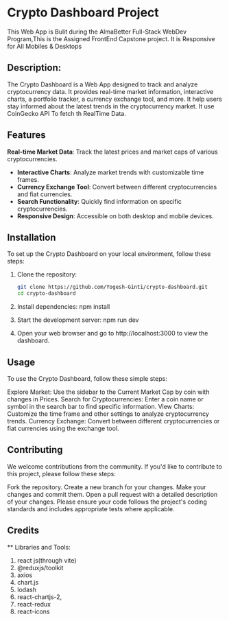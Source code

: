# Crypto Dashboard Project
This Web App  is Bulit during the AlmaBetter Full-Stack WebDev Program,This is the Assigned FrontEnd Capstone project.
It is Responsive for All Mobiles & Desktops

## Description:

The Crypto Dashboard is a Web App designed to track and analyze cryptocurrency data. It provides real-time market information, interactive charts, a portfolio tracker, a currency exchange tool, and more.
It help users stay informed about the latest trends in the cryptocurrency market.
It use CoinGecko API To fetch th RealTime Data.




## Features

**Real-time Market Data**: Track the latest prices and market caps of various cryptocurrencies.
- **Interactive Charts**: Analyze market trends with customizable time frames.
- **Currency Exchange Tool**: Convert between different cryptocurrencies and fiat currencies.
- **Search Functionality**: Quickly find information on specific cryptocurrencies.
- **Responsive Design**: Accessible on both desktop and mobile devices.



## Installation
To set up the Crypto Dashboard on your local environment, follow these steps:

1. Clone the repository:
   ```bash
   git clone https://github.com/Yogesh-Ginti/crypto-dashboard.git
   cd crypto-dashboard

2. Install dependencies:
  npm install

3. Start the development server:
  npm run dev

4. Open your web browser and go to http://localhost:3000 to view the dashboard.


## Usage
To use the Crypto Dashboard, follow these simple steps:

Explore Market: Use the sidebar to the Current Market Cap by coin with changes in Prices.
Search for Cryptocurrencies: Enter a coin name or symbol in the search bar to find specific information.
View Charts: Customize the time frame and other settings to analyze cryptocurrency trends.
Currency Exchange: Convert between different cryptocurrencies or fiat currencies using the exchange tool.

## Contributing
We welcome contributions from the community. If you'd like to contribute to this project, please follow these steps:

Fork the repository.
Create a new branch for your changes.
Make your changes and commit them.
Open a pull request with a detailed description of your changes.
Please ensure your code follows the project's coding standards and includes appropriate tests where applicable.

## Credits

** Libraries and Tools:
1. react js(through vite)
2. @reduxjs/toolkit
3. axios
4. chart.js
5. lodash
6. react-chartjs-2,
7. react-redux
8. react-icons

